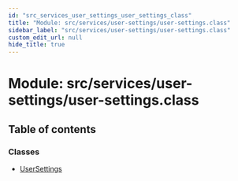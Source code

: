 ```yaml
---
id: "src_services_user_settings_user_settings_class"
title: "Module: src/services/user-settings/user-settings.class"
sidebar_label: "src/services/user-settings/user-settings.class"
custom_edit_url: null
hide_title: true
---
```


# Module: src/services/user-settings/user-settings.class

## Table of contents

### Classes

- [UserSettings](../classes/src_services_user_settings_user_settings_class.usersettings.md)
